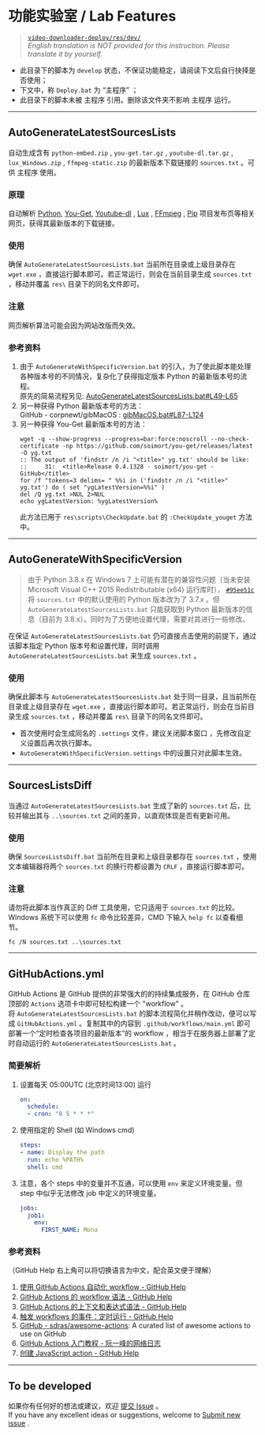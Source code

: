 # 功能实验室 / Lab Features
> [`video-downloader-deploy/res/dev/`](https://github.com/LussacZheng/video-downloader-deploy/tree/master/res/dev)  
> *English translation is NOT provided for this instruction. Please translate it by yourself.*

- 此目录下的脚本为 `develop` 状态，不保证功能稳定，请阅读下文后自行抉择是否使用；
- 下文中，称 `Deploy.bat` 为 “主程序” ；
- 此目录下的脚本未被 主程序 引用。删除该文件夹不影响 主程序 运行。

---

## AutoGenerateLatestSourcesLists

自动生成含有 `python-embed.zip` , `you-get.tar.gz` , `youtube-dl.tar.gz` , `lux_Windows.zip` , `ffmpeg-static.zip` 的最新版本下载链接的 `sources.txt` 。可供 主程序 使用。

### 原理
自动解析 [Python](https://www.python.org/downloads/windows/), [You-Get](https://pypi.org/project/you-get/), [Youtube-dl](https://github.com/ytdl-org/youtube-dl/releases/latest) , [Lux](https://github.com/iawia002/lux/releases/latest) , [FFmpeg](https://ffmpeg.zeranoe.com/builds/win64/static/) , [Pip](https://pypi.org/project/pip/) 项目发布页等相关网页，获得其最新版本的下载链接。

### 使用
确保 `AutoGenerateLatestSourcesLists.bat` 当前所在目录或上级目录存在 `wget.exe` ，直接运行脚本即可。若正常运行，则会在当前目录生成 `sources.txt` ，移动并覆盖 `res\` 目录下的同名文件即可。

### 注意
网页解析算法可能会因为网站改版而失效。

### 参考资料
1. 由于 `AutoGenerateWithSpecificVersion.bat` 的引入，为了使此脚本能处理各种版本号的不同情况，复杂化了获得指定版本 Python 的最新版本号的流程。  
   原先的简易流程另见: [AutoGenerateLatestSourcesLists.bat#L49-L65](https://github.com/LussacZheng/video-downloader-deploy/blob/5512cb8605c8f273940de3ad70c6da521c6fa824/res/dev/AutoGenerateLatestSourcesLists.bat#L49-L65)
2. 另一种获得 Python 最新版本号的方法：   
   GitHub - corpnewt/gibMacOS : [gibMacOS.bat#L87-L124](https://github.com/corpnewt/gibMacOS/blob/ce6f62c388f2bd48ec57aeca057e29ff90406dbb/gibMacOS.bat#L87-L124)
3. 另一种获得 You-Get 最新版本号的方法：
   ```batch
   wget -q --show-progress --progress=bar:force:noscroll --no-check-certificate -np https://github.com/soimort/you-get/releases/latest -O yg.txt
   :: The output of 'findstr /n /i "<title>" yg.txt' should be like: 
   ::     31:  <title>Release 0.4.1328 · soimort/you-get · GitHub</title>
   for /f "tokens=3 delims= " %%i in ('findstr /n /i "<title>" yg.txt') do ( set "ygLatestVersion=%%i" )
   del /Q yg.txt >NUL 2>NUL
   echo ygLatestVersion: %ygLatestVersion%
   ```
   此方法已用于 `res\scripts\CheckUpdate.bat` 的 `:CheckUpdate_youget` 方法中。

---

## AutoGenerateWithSpecificVersion

> 由于 Python 3.8.x 在 Windows 7 上可能有潜在的兼容性问题（当未安装 Microsoft Visual C++ 2015 Redistributable (x64) 运行库时）， [`#95ee51c`](https://github.com/LussacZheng/video-downloader-deploy/commit/95ee51c61225f05206dcde53e59013217bd9ab46) 将 `sources.txt` 中的默认使用的 Python 版本改为了 3.7.x 。但 `AutoGenerateLatestSourcesLists.bat` 只能获取到 Python 最新版本的信息（目前为 3.8.x）。同时为了方便地设置代理，需要对其进行一些修改。

在保证 `AutoGenerateLatestSourcesLists.bat` 仍可直接点击使用的前提下，通过该脚本指定 Python 版本号和设置代理，同时调用 `AutoGenerateLatestSourcesLists.bat` 来生成 `sources.txt` 。 

### 使用
确保此脚本与 `AutoGenerateLatestSourcesLists.bat` 处于同一目录，且当前所在目录或上级目录存在 `wget.exe` ，直接运行脚本即可。若正常运行，则会在当前目录生成 `sources.txt` ，移动并覆盖 `res\` 目录下的同名文件即可。
- 首次使用时会生成同名的 `.settings` 文件，建议关闭脚本窗口 ，先修改自定义设置后再次执行脚本。
- `AutoGenerateWithSpecificVersion.settings` 中的设置只对此脚本生效。

---

## SourcesListsDiff

当通过 `AutoGenerateLatestSourcesLists.bat` 生成了新的 `sources.txt` 后，比较并输出其与 `..\sources.txt` 之间的差异，以直观体现是否有更新可用。

### 使用
确保 `SourcesListsDiff.bat` 当前所在目录和上级目录都存在 `sources.txt` ，使用文本编辑器将两个 `sources.txt` 的换行符都设置为 `CRLF` ，直接运行脚本即可。

### 注意
请勿将此脚本当作真正的 Diff 工具使用，它只适用于 `sources.txt` 的比较。Windows 系统下可以使用 `fc` 命令比较差异，CMD 下输入 `help fc` 以查看细节。
```batch
fc /N sources.txt ..\sources.txt
```

---

## GitHubActions.yml

GitHub Actions 是 GitHub 提供的非常强大的的持续集成服务，在 GitHub 仓库顶部的 `Actions` 选项卡中即可轻松构建一个 "workflow" 。  
将 `AutoGenerateLatestSourcesLists.bat` 的脚本流程简化并稍作改动，便可以写成 `GitHubActions.yml` 。复制其中的内容到 `.github/workflows/main.yml` 即可部署一个“定时检查各项目的最新版本”的 workflow ，相当于在服务器上部署了定时自动运行的 `AutoGenerateLatestSourcesLists.bat` 。

### 简要解析
1. 设置每天 05:00UTC (北京时间13:00) 运行
    ```yaml
    on:
      schedule:
      - cron: "0 5 * * *"
    ```
2. 使用指定的 Shell (如 Windows cmd)
    ```yaml
    steps:
    - name: Display the path
      run: echo %PATH%
      shell: cmd
    ```
3. 注意，各个 steps 中的变量并不互通，可以使用 `env` 来定义环境变量。但 step 中似乎无法修改 job 中定义的环境变量。
    ```yaml
    jobs:
      job1:
        env:
          FIRST_NAME: Mona
    ```

### 参考资料
（GitHub Help 右上角可以将切换语言为中文，配合英文便于理解）

1. [使用 GitHub Actions 自动化 workflow - GitHub Help](https://help.github.com/en/actions/automating-your-workflow-with-github-actions)
2. [GitHub Actions 的 workflow 语法 - GitHub Help](https://help.github.com/en/actions/automating-your-workflow-with-github-actions/workflow-syntax-for-github-actions)
3. [GitHub Actions 的上下文和表达式语法 - GitHub Help](https://help.github.com/en/actions/automating-your-workflow-with-github-actions/contexts-and-expression-syntax-for-github-actions)
4. [触发 workflows 的事件：定时运行 - GitHub Help](https://help.github.com/en/actions/automating-your-workflow-with-github-actions/events-that-trigger-workflows#scheduled-events-schedule)
5. [GitHub - sdras/awesome-actions](https://github.com/sdras/awesome-actions): A curated list of awesome actions to use on GitHub
6. [GitHub Actions 入门教程 - 阮一峰的网络日志](http://www.ruanyifeng.com/blog/2019/09/getting-started-with-github-actions.html)
7. [创建 JavaScript action - GitHub Help](https://help.github.com/en/actions/automating-your-workflow-with-github-actions/creating-a-javascript-action)

---

## To be developed

如果你有任何好的想法或建议，欢迎 [提交 Issue](https://github.com/LussacZheng/video-downloader-deploy/issues) 。  
If you have any excellent ideas or suggestions, welcome to [Submit new issue](https://github.com/LussacZheng/video-downloader-deploy/issues) .
